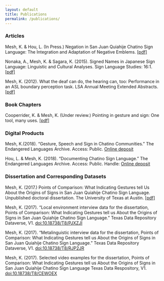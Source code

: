 ```yaml
---
layout: default
title: Publications
permalink: /publications/
---
```


### Articles

Mesh, K. & Hou, L. (In Press.) Negation in San Juan Quiahije Chatino Sign Language: 
The Integration and Adaptation of Negative Emblems. [[pdf]](/PDFs/20190804_Mesh&Hou_Negation_SJQCSL.pdf)

Nonaka, A., Mesh, K. & Sagara, K. (2015). Signed Names in Japanese Sign Language: 
Linguistic and Cultural Analyses. Sign Language Studies: 16:1. [[pdf]](/PDFs/SN_JSL.pdf) 


Mesh, K. (2012). What the deaf can do, the hearing can, too: Performance in an ASL 
boundary perception task. LSA Annual Meeting Extended Abstracts. 
[[pdf]](/PDFs/2012_LSA_Abstract.pdf)

### Book Chapters

Cooperrider, K. & Mesh, K. (Under review.) Pointing in gesture and sign: One tool, many uses. [[pdf]](PDFs/Cooperrider-Mesh_Pointing+in+gesture+and+sign.pdf)


### Digital Products

Mesh, K.(2018). “Gesture, Speech and Sign in Chatino Communities.” 
The Endangered Languages Archive. Access: Public. [Online deposit](https://elar.soas.ac.uk/Collection/MPI1053087)

Hou, L. & Mesh, K.  (2018). “Documenting Chatino Sign Language.” 
The Endangered Languages Archive. Access: Public. Handle: [Online deposit](https://elar.soas.ac.uk/Collection/MPI1031992)
  

### Dissertation and Corresponding Datasets

Mesh, K. (2017.) Points of Comparison: What Indicating Gestures tell
Us About the Origins of Signs in San Juan Quiahije
Chatino Sign Language. Unpublished doctoral dissertation. The University of Texas at Austin. 
[[pdf]](/PDFs/MESH-DISSERTATION-2017.pdf)

Mesh, K. (2017). “Local environment interview data for the dissertation, Points of Comparison: 
What Indicating Gestures tell us About the Origins of Signs in San Juan Quiahije Chatino Sign Language.” Texas Data Repository Dataverse, V1. 
[doi:10.18738/T8/PJXZJI](https://doi.org/doi:10.18738/T8/PJXZJI)

Mesh, K. (2017). “Metalinguistic interview data for the dissertation, Points of Comparison: 
What Indicating Gestures tell us About the Origins of Signs in San Juan Quiahije Chatino Sign Language.” 
Texas Data Repository Dataverse, V1. [doi:10.18738/T8/RJP2JR](https://doi.org/doi:10.18738/T8/RJP2JR)

Mesh, K. (2017). Selected video examples for the dissertation, Points of Comparison: What Indicating 
Gestures tell us About the Origins of Signs in San Juan Quiahije Chatino Sign Language
Texas Data Respository, V1. [doi:10.18738/T8/CEWOEX](https://doi.org/doi:10.18738/T8/CEWOEX)


